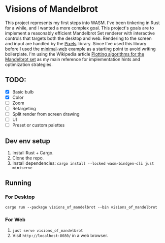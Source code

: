 # Visions of Mandelbrot

This project represents my first steps into WASM. I've been tinkering in Rust for a while, and I wanted a more complex
goal. This project's goals are to implement a reasonably efficient Mandelbrot Set renderer with interactive controls
that targets both the desktop and web. Rendering to the screen and input are handled by
the [Pixels](https://github.com/parasyte/pixels) library. Since I've used this library before I used
the [minimal-web](https://github.com/parasyte/pixels/tree/main/examples/minimal-web) example as a starting point to
avoid writing boilerplate. I'm using the Wikipedia
article [Plotting algorithms for the Mandelbrot set](https://en.wikipedia.org/wiki/Plotting_algorithms_for_the_Mandelbrot_set)
as my main reference for implementation hints and optimization strategies.

## TODO:
- [X] Basic bulb
- [X] Color
- [ ] Zoom
- [ ] Retargeting
- [ ] Split render from screen drawing
- [ ] UI
- [ ] Preset or custom palettes

## Dev env setup

1. Install Rust + Cargo.
2. Clone the repo.
3. Install dependencies: `cargo install --locked wasm-bindgen-cli just miniserve`

## Running

### For Desktop

`cargo run --package visions_of_mandelbrot --bin visions_of_mandelbrot`

### For Web

1. `just serve visions_of_mandelbrot`
2. Visit `http://localhost:8080/` in a web browser.
